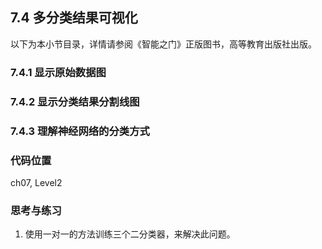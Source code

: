 <!--Copyright © Microsoft Corporation. All rights reserved.
  适用于[License](https://github.com/Microsoft/ai-edu/blob/master/LICENSE.md)版权许可-->
  
## 7.4 多分类结果可视化

以下为本小节目录，详情请参阅《智能之门》正版图书，高等教育出版社出版。

### 7.4.1 显示原始数据图

### 7.4.2 显示分类结果分割线图

### 7.4.3 理解神经网络的分类方式

### 代码位置

ch07, Level2

### 思考与练习

1. 使用一对一的方法训练三个二分类器，来解决此问题。
